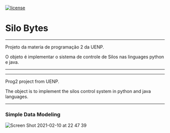 [![license](https://img.shields.io/github/license/lfvilella/silo-bytes.svg)](https://github.com/lfvilella/silo-bytes/blob/main/LICENSE)
# Silo Bytes

---
Projeto da materia de programação 2 da UENP.

O objeto é implementar o sistema de controle de Silos nas linguages python e java.

---
---
Prog2 project from UENP.

The object is to implement the silos control system in python and java languages.

---


### Simple Data Modeling

![Screen Shot 2021-02-10 at 22 47 39](https://user-images.githubusercontent.com/45940140/107594916-febcab80-6bf1-11eb-8dbb-815f37fb9ec7.png)
